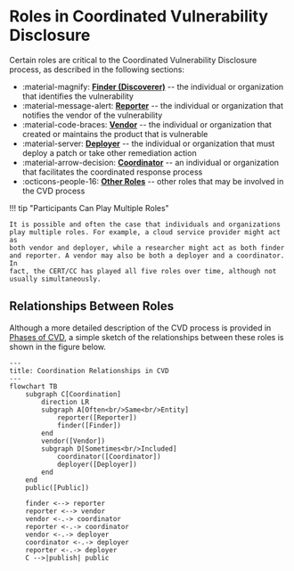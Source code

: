 # Roles in Coordinated Vulnerability Disclosure

Certain roles are critical to the Coordinated Vulnerability Disclosure
process, as described in the following sections:

<div class="grid cards" markdown>

- :material-magnify: [**Finder (Discoverer)**](finder.md) -- the individual or organization that identifies the vulnerability
- :material-message-alert: [**Reporter**](finder.md) -- the individual or organization that notifies the vendor of the vulnerability
- :material-code-braces: [**Vendor**](vendor.md) -- the individual or organization that created or maintains the product that is vulnerable
- :material-server: [**Deployer**](deployer.md) -- the individual or organization that must deploy a patch or take other remediation action
- :material-arrow-decision: [**Coordinator**](coordinator.md) -- an individual or organization that facilitates the coordinated response process
- :octicons-people-16: [**Other Roles**](other_roles.md) -- other roles that may be involved in the CVD process

</div>

!!! tip "Participants Can Play Multiple Roles"

    It is possible and often the case that individuals and organizations
    play multiple roles. For example, a cloud service provider might act as
    both vendor and deployer, while a researcher might act as both finder
    and reporter. A vendor may also be both a deployer and a coordinator. In
    fact, the CERT/CC has played all five roles over time, although not
    usually simultaneously.

## Relationships Between Roles

Although a more detailed description of the CVD process is provided in [Phases of CVD](../phases/index.md), a simple sketch of the relationships
between these roles is shown in the figure below.

```mermaid
---
title: Coordination Relationships in CVD
---
flowchart TB
    subgraph C[Coordination]
        direction LR
        subgraph A[Often<br/>Same<br/>Entity]
            reporter([Reporter])
            finder([Finder])
        end
        vendor([Vendor])
        subgraph D[Sometimes<br/>Included]
            coordinator([Coordinator])
            deployer([Deployer])
        end
    end
    public([Public])
    
    finder <--> reporter
    reporter <--> vendor
    vendor <-.-> coordinator
    reporter <-.-> coordinator
    vendor <-.-> deployer
    coordinator <-.-> deployer
    reporter <-.-> deployer
    C -->|publish| public
```
